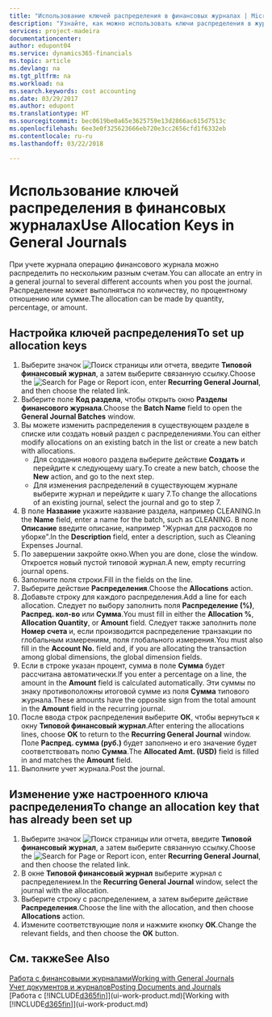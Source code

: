```yaml
---
title: "Использование ключей распределения в финансовых журналах | Microsoft Docs"
description: "Узнайте, как можно использовать ключи распределения в журналах."
services: project-madeira
documentationcenter: 
author: edupont04
ms.service: dynamics365-financials
ms.topic: article
ms.devlang: na
ms.tgt_pltfrm: na
ms.workload: na
ms.search.keywords: cost accounting
ms.date: 03/29/2017
ms.author: edupont
ms.translationtype: HT
ms.sourcegitcommit: bec0619be0a65e3625759e13d2866ac615d7513c
ms.openlocfilehash: 6ee3e0f325623666eb720e3cc2656cfd1f6332eb
ms.contentlocale: ru-ru
ms.lasthandoff: 03/22/2018

---
```

# <a name="use-allocation-keys-in-general-journals"></a><span data-ttu-id="ab5a9-103">Использование ключей распределения в финансовых журналах</span><span class="sxs-lookup"><span data-stu-id="ab5a9-103">Use Allocation Keys in General Journals</span></span>
<span data-ttu-id="ab5a9-104">При учете журнала операцию финансового журнала можно распределить по нескольким разным счетам.</span><span class="sxs-lookup"><span data-stu-id="ab5a9-104">You can allocate an entry in a general journal to several different accounts when you post the journal.</span></span> <span data-ttu-id="ab5a9-105">Распределение может выполняться по количеству, по процентному отношению или сумме.</span><span class="sxs-lookup"><span data-stu-id="ab5a9-105">The allocation can be made by quantity, percentage, or amount.</span></span>

## <a name="to-set-up-allocation-keys"></a><span data-ttu-id="ab5a9-106">Настройка ключей распределения</span><span class="sxs-lookup"><span data-stu-id="ab5a9-106">To set up allocation keys</span></span>
1. <span data-ttu-id="ab5a9-107">Выберите значок ![Поиск страницы или отчета](media/ui-search/search_small.png "Значок поиска страницы или отчета"), введите **Типовой финансовый журнал**, а затем выберите связанную ссылку.</span><span class="sxs-lookup"><span data-stu-id="ab5a9-107">Choose the ![Search for Page or Report](media/ui-search/search_small.png "Search for Page or Report icon") icon, enter **Recurring General Journal**, and then choose the related link.</span></span>
2. <span data-ttu-id="ab5a9-108">Выберите поле **Код раздела**, чтобы открыть окно **Разделы финансового журнала**.</span><span class="sxs-lookup"><span data-stu-id="ab5a9-108">Choose the **Batch Name** field to open the **General Journal Batches** window.</span></span>
3. <span data-ttu-id="ab5a9-109">Вы можете изменить распределения в существующем разделе в списке или создать новый раздел с распределениями.</span><span class="sxs-lookup"><span data-stu-id="ab5a9-109">You can either modify allocations on an existing batch in the list or create a new batch with allocations.</span></span>
   * <span data-ttu-id="ab5a9-110">Для создания нового раздела выберите действие **Создать** и перейдите к следующему шагу.</span><span class="sxs-lookup"><span data-stu-id="ab5a9-110">To create a new batch, choose the **New** action, and go to the next step.</span></span>
   * <span data-ttu-id="ab5a9-111">Для изменения распределений в существующем журнале выберите журнал и перейдите к шагу 7.</span><span class="sxs-lookup"><span data-stu-id="ab5a9-111">To change the allocations of an existing journal, select the journal and go to step 7.</span></span>    
4. <span data-ttu-id="ab5a9-112">В поле **Название** укажите название раздела, например CLEANING.</span><span class="sxs-lookup"><span data-stu-id="ab5a9-112">In the **Name** field, enter a name for the batch, such as CLEANING.</span></span> <span data-ttu-id="ab5a9-113">В поле **Описание** введите описание, например "Журнал для расходов по уборке".</span><span class="sxs-lookup"><span data-stu-id="ab5a9-113">In the **Description** field, enter a description, such as Cleaning Expenses Journal.</span></span>
5. <span data-ttu-id="ab5a9-114">По завершении закройте окно.</span><span class="sxs-lookup"><span data-stu-id="ab5a9-114">When you are done, close the window.</span></span> <span data-ttu-id="ab5a9-115">Откроется новый пустой типовой журнал.</span><span class="sxs-lookup"><span data-stu-id="ab5a9-115">A new, empty recurring journal opens.</span></span>
6. <span data-ttu-id="ab5a9-116">Заполните поля строки.</span><span class="sxs-lookup"><span data-stu-id="ab5a9-116">Fill in the fields on the line.</span></span>
7. <span data-ttu-id="ab5a9-117">Выберите действие **Распределения**.</span><span class="sxs-lookup"><span data-stu-id="ab5a9-117">Choose the **Allocations** action.</span></span>
8. <span data-ttu-id="ab5a9-118">Добавьте строку для каждого распределения.</span><span class="sxs-lookup"><span data-stu-id="ab5a9-118">Add a line for each allocation.</span></span> <span data-ttu-id="ab5a9-119">Следует по выбору заполнить поля **Распределение (%)**, **Распред. кол-во** или **Сумма**.</span><span class="sxs-lookup"><span data-stu-id="ab5a9-119">You must fill in either the **Allocation %**, **Allocation Quantity**, or **Amount** field.</span></span> <span data-ttu-id="ab5a9-120">Следует также заполнить поле **Номер счета** и, если производится распределение транзакции по глобальным измерениям, поля глобального измерения.</span><span class="sxs-lookup"><span data-stu-id="ab5a9-120">You must also fill in the **Account No.** field and, if you are allocating the transaction among global dimensions, the global dimension fields.</span></span>
9. <span data-ttu-id="ab5a9-121">Если в строке указан процент, сумма в поле **Сумма** будет рассчитана автоматически.</span><span class="sxs-lookup"><span data-stu-id="ab5a9-121">If you enter a percentage on a line, the amount in the **Amount** field is calculated automatically.</span></span> <span data-ttu-id="ab5a9-122">Эти суммы по знаку противоположны итоговой сумме из поля **Сумма** типового журнала.</span><span class="sxs-lookup"><span data-stu-id="ab5a9-122">These amounts have the opposite sign from the total amount in the **Amount** field in the recurring journal.</span></span>
10. <span data-ttu-id="ab5a9-123">После ввода строк распределения выберите **ОК**, чтобы вернуться к окну **Типовой финансовый журнал**.</span><span class="sxs-lookup"><span data-stu-id="ab5a9-123">After entering the allocations lines, choose **OK** to return to the **Recurring General Journal** window.</span></span> <span data-ttu-id="ab5a9-124">Поле **Распред. сумма (руб.)** будет заполнено и его значение будет соответствовать полю **Сумма**.</span><span class="sxs-lookup"><span data-stu-id="ab5a9-124">The **Allocated Amt. (USD)** field is filled in and matches the **Amount** field.</span></span>
11. <span data-ttu-id="ab5a9-125">Выполните учет журнала.</span><span class="sxs-lookup"><span data-stu-id="ab5a9-125">Post the journal.</span></span>

## <a name="to-change-an-allocation-key-that-has-already-been-set-up"></a><span data-ttu-id="ab5a9-126">Изменение уже настроенного ключа распределения</span><span class="sxs-lookup"><span data-stu-id="ab5a9-126">To change an allocation key that has already been set up</span></span>
1. <span data-ttu-id="ab5a9-127">Выберите значок ![Поиск страницы или отчета](media/ui-search/search_small.png "Значок поиска страницы или отчета"), введите **Типовой финансовый журнал**, а затем выберите связанную ссылку.</span><span class="sxs-lookup"><span data-stu-id="ab5a9-127">Choose the ![Search for Page or Report](media/ui-search/search_small.png "Search for Page or Report icon") icon, enter **Recurring General Journal**, and then choose the related link.</span></span>
2. <span data-ttu-id="ab5a9-128">В окне **Типовой финансовый журнал** выберите журнал с распределением.</span><span class="sxs-lookup"><span data-stu-id="ab5a9-128">In the **Recurring General Journal** window, select the journal with the allocation.</span></span>
3. <span data-ttu-id="ab5a9-129">Выберите строку с распределением, а затем выберите действие **Распределения**.</span><span class="sxs-lookup"><span data-stu-id="ab5a9-129">Choose the line with the allocation, and then choose **Allocations** action.</span></span>
4. <span data-ttu-id="ab5a9-130">Измените соответствующие поля и нажмите кнопку **ОК**.</span><span class="sxs-lookup"><span data-stu-id="ab5a9-130">Change the relevant fields, and then choose the **OK** button.</span></span>

## <a name="see-also"></a><span data-ttu-id="ab5a9-131">См. также</span><span class="sxs-lookup"><span data-stu-id="ab5a9-131">See Also</span></span>
[<span data-ttu-id="ab5a9-132">Работа с финансовыми журналами</span><span class="sxs-lookup"><span data-stu-id="ab5a9-132">Working with General Journals</span></span>](ui-work-general-journals.md)  
[<span data-ttu-id="ab5a9-133">Учет документов и журналов</span><span class="sxs-lookup"><span data-stu-id="ab5a9-133">Posting Documents and Journals</span></span>](ui-post-documents-journals.md)  
<span data-ttu-id="ab5a9-134">[Работа с [!INCLUDE[d365fin](includes/d365fin_md.md)]](ui-work-product.md)</span><span class="sxs-lookup"><span data-stu-id="ab5a9-134">[Working with [!INCLUDE[d365fin](includes/d365fin_md.md)]](ui-work-product.md)</span></span>

